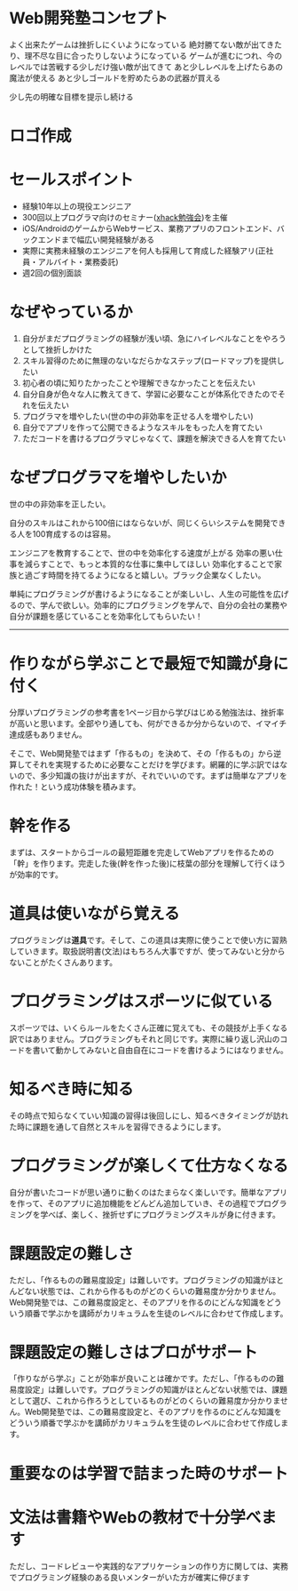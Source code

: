 # Web開発塾コンセプト

よく出来たゲームは挫折しにくいようになっている
絶対勝てない敵が出てきたり、理不尽な目に合ったりしないようになっている
ゲームが進むにつれ、今のレベルでは苦戦する少しだけ強い敵が出てきて
あと少しレベルを上げたらあの魔法が使える
あと少しゴールドを貯めたらあの武器が買える

少し先の明確な目標を提示し続ける

# ロゴ作成

# セールスポイント

- 経験10年以上の現役エンジニア
- 300回以上プログラマ向けのセミナー([xhack勉強会](https://x-hack.connpass.com/))を主催
- iOS/AndroidのゲームからWebサービス、業務アプリのフロントエンド、バックエンドまで幅広い開発経験がある
- 実際に実務未経験のエンジニアを何人も採用して育成した経験アリ(正社員・アルバイト・業務委託)
- 週2回の個別面談

# なぜやっているか

1. 自分がまだプログラミングの経験が浅い頃、急にハイレベルなことをやろうとして挫折しかけた
2. スキル習得のために無理のないなだらかなステップ(ロードマップ)を提供したい
3. 初心者の頃に知りたかったことや理解できなかったことを伝えたい
4. 自分自身が色々な人に教えてきて、学習に必要なことが体系化できたのでそれを伝えたい
5. プログラマを増やしたい(世の中の非効率を正せる人を増やしたい)
6. 自分でアプリを作って公開できるようなスキルをもった人を育てたい
7. ただコードを書けるプログラマじゃなくて、課題を解決できる人を育てたい

# なぜプログラマを増やしたいか

世の中の非効率を正したい。

自分のスキルはこれから100倍にはならないが、同じくらいシステムを開発できる人を100育成するのは容易。

エンジニアを教育することで、世の中を効率化する速度が上がる
効率の悪い仕事を減らすことで、もっと本質的な仕事に集中してほしい
効率化することで家族と過ごす時間を持てるようになると嬉しい。ブラック企業なくしたい。

単純にプログラミングが書けるようになることが楽しいし、人生の可能性を広げるので、学んで欲しい。効率的にプログラミングを学んで、自分の会社の業務や自分が課題を感じていることを効率化してもらいたい！

---

# 作りながら学ぶことで最短で知識が身に付く

分厚いプログラミングの参考書を1ページ目から学びはじめる勉強法は、挫折率が高いと思います。全部やり通しても、何ができるか分からないので、イマイチ達成感もありません。

そこで、Web開発塾ではまず「作るもの」を決めて、その「作るもの」から逆算してそれを実現するために必要なことだけを学びます。網羅的に学ぶ訳ではないので、多少知識の抜けが出ますが、それでいいのです。まずは簡単なアプリを作れた！という成功体験を積みます。

# 幹を作る

まずは、スタートからゴールの最短距離を完走してWebアプリを作るための「幹」を作ります。完走した後(幹を作った後)に枝葉の部分を理解して行くほうが効率的です。

# 道具は使いながら覚える

プログラミングは**道具**です。そして、この道具は実際に使うことで使い方に習熟していきます。取扱説明書(文法)はもちろん大事ですが、使ってみないと分からないことがたくさんあります。

# プログラミングはスポーツに似ている

スポーツでは、いくらルールをたくさん正確に覚えても、その競技が上手くなる訳ではありません。プログラミングもそれと同じです。実際に繰り返し沢山のコードを書いて動かしてみないと自由自在にコードを書けるようにはなりません。

# 知るべき時に知る

その時点で知らなくていい知識の習得は後回しにし、知るべきタイミングが訪れた時に課題を通して自然とスキルを習得できるようにします。

# プログラミングが楽しくて仕方なくなる

自分が書いたコードが思い通りに動くのはたまらなく楽しいです。簡単なアプリを作って、そのアプリに追加機能をどんどん追加していき、その過程でプログラミングを学べば、楽しく、挫折せずにプログラミングスキルが身に付きます。

# 課題設定の難しさ

ただし、「作るものの難易度設定」は難しいです。プログラミングの知識がほとんどない状態では、これから作るものがどのくらいの難易度か分かりません。Web開発塾では、この難易度設定と、そのアプリを作るのにどんな知識をどういう順番で学ぶかを講師がカリキュラムを生徒のレベルに合わせて作成します。

# 課題設定の難しさはプロがサポート

「作りながら学ぶ」ことが効率が良いことは確かです。ただし、「作るものの難易度設定」は難しいです。プログラミングの知識がほとんどない状態では、課題として選び、これから作ろうとしているものがどのくらいの難易度か分かりません。Web開発塾では、この難易度設定と、そのアプリを作るのにどんな知識をどういう順番で学ぶかを講師がカリキュラムを生徒のレベルに合わせて作成します。

# 重要なのは学習で詰まった時のサポート

# 文法は書籍やWebの教材で十分学べます

ただし、コードレビューや実践的なアプリケーションの作り方に関しては、実務でプログラミング経験のある良いメンターがいた方が確実に伸びます

